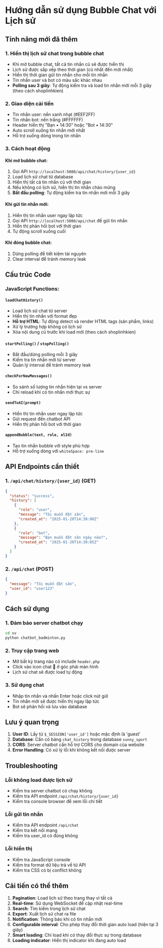 # Hướng dẫn sử dụng Bubble Chat với Lịch sử

## Tính năng mới đã thêm

### 1. Hiển thị lịch sử chat trong bubble chat
- Khi mở bubble chat, tất cả tin nhắn cũ sẽ được hiển thị
- Lịch sử được sắp xếp theo thời gian (cũ nhất đến mới nhất)
- Hiển thị thời gian gửi tin nhắn cho mỗi tin nhắn
- Tin nhắn user và bot có màu sắc khác nhau
- **Polling sau 3 giây**: Tự động kiểm tra và load tin nhắn mới mỗi 3 giây (theo cách shoplinhkien)

### 2. Giao diện cải tiến
- Tin nhắn user: nền xanh nhạt (#EEF2FF)
- Tin nhắn bot: nền trắng (#FFFFFF)
- Header hiển thị "Bạn • 14:30" hoặc "Bot • 14:30"
- Auto scroll xuống tin nhắn mới nhất
- Hỗ trợ xuống dòng trong tin nhắn

### 3. Cách hoạt động

#### Khi mở bubble chat:
1. Gọi API `http://localhost:5000/api/chat/history/{user_id}`
2. Load lịch sử chat từ database
3. Hiển thị tất cả tin nhắn cũ với thời gian
4. Nếu không có lịch sử, hiển thị tin nhắn chào mừng
5. **Bắt đầu polling**: Tự động kiểm tra tin nhắn mới mỗi 3 giây

#### Khi gửi tin nhắn mới:
1. Hiển thị tin nhắn user ngay lập tức
2. Gọi API `http://localhost:5000/api/chat` để gửi tin nhắn
3. Hiển thị phản hồi bot với thời gian
4. Tự động scroll xuống cuối

#### Khi đóng bubble chat:
1. Dừng polling để tiết kiệm tài nguyên
2. Clear interval để tránh memory leak

## Cấu trúc Code

### JavaScript Functions:

#### `loadChatHistory()`
- Load lịch sử chat từ server
- Hiển thị tin nhắn với format đẹp
- **Hỗ trợ HTML**: Tự động detect và render HTML tags (sản phẩm, links)
- Xử lý trường hợp không có lịch sử
- Xóa nội dung cũ trước khi load mới (theo cách shoplinhkien)

#### `startPolling()` / `stopPolling()`
- Bắt đầu/dừng polling mỗi 3 giây
- Kiểm tra tin nhắn mới từ server
- Quản lý interval để tránh memory leak

#### `checkForNewMessages()`
- So sánh số lượng tin nhắn hiện tại vs server
- Chỉ reload khi có tin nhắn mới thực sự

#### `sendToAI(prompt)`
- Hiển thị tin nhắn user ngay lập tức
- Gửi request đến chatbot API
- Hiển thị phản hồi bot với thời gian

#### `appendBubble(text, role, elId)`
- Tạo tin nhắn bubble với style phù hợp
- Hỗ trợ xuống dòng với `whiteSpace: pre-line`

## API Endpoints cần thiết

### 1. `/api/chat/history/{user_id}` (GET)
```json
{
  "status": "success",
  "history": [
    {
      "role": "user",
      "message": "Tôi muốn đặt sân",
      "created_at": "2025-01-20T14:30:00Z"
    },
    {
      "role": "bot", 
      "message": "Bạn muốn đặt sân ngày nào?",
      "created_at": "2025-01-20T14:30:05Z"
    }
  ]
}
```

### 2. `/api/chat` (POST)
```json
{
  "message": "Tôi muốn đặt sân",
  "user_id": "user123"
}
```

## Cách sử dụng

### 1. Đảm bảo server chatbot chạy
```bash
cd sv
python chatbot_badminton.py
```

### 2. Truy cập trang web
- Mở bất kỳ trang nào có include `header.php`
- Click vào icon chat 💬 ở góc phải màn hình
- Lịch sử chat sẽ được load tự động

### 3. Sử dụng chat
- Nhập tin nhắn và nhấn Enter hoặc click nút gửi
- Tin nhắn mới sẽ được hiển thị ngay lập tức
- Bot sẽ phản hồi và lưu vào database

## Lưu ý quan trọng

1. **User ID**: Lấy từ `$_SESSION['user_id']` hoặc mặc định là 'guest'
2. **Database**: Cần có bảng `chat_history` trong database `sunny_sport`
3. **CORS**: Server chatbot cần hỗ trợ CORS cho domain của website
4. **Error Handling**: Có xử lý lỗi khi không kết nối được server

## Troubleshooting

### Lỗi không load được lịch sử
- Kiểm tra server chatbot có chạy không
- Kiểm tra API endpoint `/api/chat/history/{user_id}`
- Kiểm tra console browser để xem lỗi chi tiết

### Lỗi gửi tin nhắn
- Kiểm tra API endpoint `/api/chat`
- Kiểm tra kết nối mạng
- Kiểm tra user_id có đúng không

### Lỗi hiển thị
- Kiểm tra JavaScript console
- Kiểm tra format dữ liệu trả về từ API
- Kiểm tra CSS có bị conflict không

## Cải tiến có thể thêm

1. **Pagination**: Load lịch sử theo trang thay vì tất cả
2. **Real-time**: Sử dụng WebSocket để cập nhật real-time
3. **Search**: Tìm kiếm trong lịch sử chat
4. **Export**: Xuất lịch sử chat ra file
5. **Notification**: Thông báo khi có tin nhắn mới
6. **Configurable interval**: Cho phép thay đổi thời gian auto load (hiện tại 3 giây)
7. **Smart loading**: Chỉ load khi có thay đổi thực sự trong database
8. **Loading indicator**: Hiển thị indicator khi đang auto load

